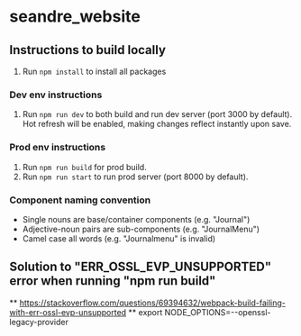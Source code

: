 # seandre_website

## Instructions to build locally

1. Run `npm install` to install all packages

### Dev env instructions
1. Run `npm run dev` to both build and run dev server (port 3000 by
   default). Hot refresh will be enabled, making changes reflect
   instantly upon save.

### Prod env instructions
1. Run `npm run build` for prod build.
2. Run `npm run start` to run prod server (port 8000 by default). 

### Component naming convention
* Single nouns are base/container components (e.g. "Journal")
* Adjective-noun pairs are sub-components (e.g. "JournalMenu")
* Camel case all words (e.g. "Journalmenu" is invalid)

## Solution to "ERR_OSSL_EVP_UNSUPPORTED" error when running "npm run build"
** https://stackoverflow.com/questions/69394632/webpack-build-failing-with-err-ossl-evp-unsupported
** export NODE_OPTIONS=--openssl-legacy-provider
